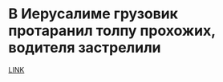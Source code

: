 # В Иерусалиме грузовик протаранил толпу прохожих, водителя застрелили



[LINK](https://varlamov.ru/2174301.html)